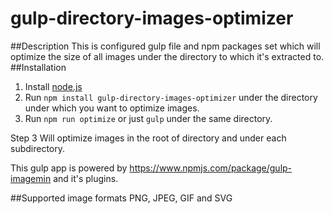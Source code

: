 # gulp-directory-images-optimizer
##Description
This is configured gulp file and npm packages set which will optimize the size of all images under the directory to which it's extracted to.
##Installation
1) Install [node.js](https://nodejs.org/en)
2) Run `npm install gulp-directory-images-optimizer` under the directory under which you want to optimize images.
3) Run `npm run optimize` or just `gulp` under the same directory.

Step 3 Will optimize images in the root of directory and under each subdirectory.

This gulp app is powered by https://www.npmjs.com/package/gulp-imagemin and it's plugins.

##Supported image formats
PNG, JPEG, GIF and SVG
